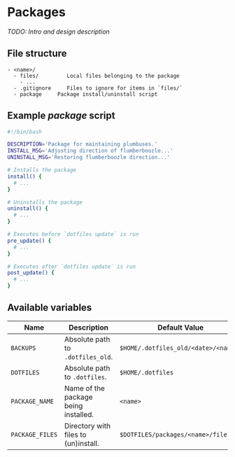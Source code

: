# Packages

_TODO: Intro and design description_

## File structure

```
- <name>/
  - files/         Local files belonging to the package
    - ...
  - .gitignore     Files to ignore for items in `files/`
  - package     Package install/uninstall script
```

## Example _package_ script

```bash
#!/bin/bash

DESCRIPTION='Package for maintaining plumbuses.'
INSTALL_MSG='Adjusting direction of flumberboozle...'
UNINSTALL_MSG='Restoring flumberboozle direction...'

# Installs the package
install() {
  # ...
}

# Uninstalls the package
uninstall() {
  # ...
}

# Executes before `dotfiles update` is run
pre_update() {
  # ...
}

# Executes after `dotfiles update` is run
post_update() {
  # ...
}
```

## Available variables

Name            | Description                          | Default Value
----------------|--------------------------------------|----------------------------------
`BACKUPS`       | Absolute path to `.dotfiles_old`.    | `$HOME/.dotfiles_old/<date>/<name>/`
`DOTFILES`      | Absolute path to `.dotfiles`.        | `$HOME/.dotfiles`
`PACKAGE_NAME`  | Name of the package being installed. | `<name>`
`PACKAGE_FILES` | Directory with files to (un)install. | `$DOTFILES/packages/<name>/files`
